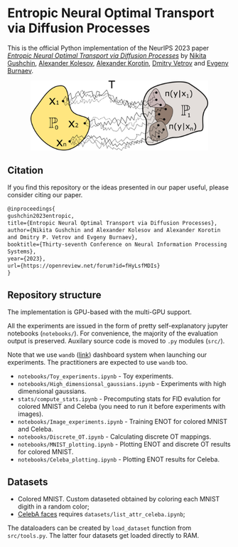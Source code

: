 # Entropic Neural Optimal Transport via Diffusion Processes

This is the official Python implementation of the NeurIPS 2023 paper [*Entropic Neural Optimal Transport via Diffusion Processes*](https://papers.nips.cc/paper_files/paper/2023/hash/eeac51414a11484d048432f614d5bb1b-Abstract-Conference.html) by [Nikita Gushchin](https://scholar.google.com/citations?user=UaRTbNoAAAAJ), [Alexander Kolesov](https://scholar.google.com/citations?user=WyAI_wUAAAAJ), [Alexander Korotin](https://scholar.google.com/citations?user=1rIIvjAAAAAJ), [Dmitry Vetrov](https://scholar.google.com/citations?user=7HU0UoUAAAAJ) and [Evgeny Burnaev](https://scholar.google.com/citations?user=pCRdcOwAAAAJ).

<p align="center"><img src="schrodinger_bridge.png" width="400" /></p>

## Citation

If you find this repository or the ideas presented in our paper useful, please consider citing our paper.

```
@inproceedings{
gushchin2023entropic,
title={Entropic Neural Optimal Transport via Diffusion Processes},
author={Nikita Gushchin and Alexander Kolesov and Alexander Korotin and Dmitry P. Vetrov and Evgeny Burnaev},
booktitle={Thirty-seventh Conference on Neural Information Processing Systems},
year={2023},
url={https://openreview.net/forum?id=fHyLsfMDIs}
}
```

## Repository structure
The implementation is GPU-based with the multi-GPU support.

All the experiments are issued in the form of pretty self-explanatory jupyter notebooks (`notebooks/`). For convenience, the majority of the evaluation output is preserved. Auxilary source code is moved to `.py` modules (`src/`). 

Note that we use `wandb` ([link](https://wandb.ai/site)) dashboard system when launching our experiments. The practitioners are expected to use `wandb` too. 

- ```notebooks/Toy_experiments.ipynb``` - Toy experiments.
- ```notebooks/High_dimensionsal_gaussians.ipynb``` - Experiments with high dimensional gaussians.
- ```stats/compute_stats.ipynb``` - Precomputing stats for FID evalution for colored MNIST and Celeba (you need to run it before experiments with images).
- ```notebooks/Image_experiments.ipynb``` - Training ENOT for colored MNIST and Celeba.
- ```notebooks/Discrete_OT.ipynb``` - Calculating discrete OT mappings.
- ```notebooks/MNIST_plotting.ipynb``` - Plotting ENOT and discrete OT results for colored MNIST.
- ```notebooks/Celeba_plotting.ipynb``` - Plotting ENOT results for Celeba.

## Datasets
- Colored MNIST. Custom dataseted obtained by coloring each MNIST digith in a random color;
- [CelebA faces](https://mmlab.ie.cuhk.edu.hk/projects/CelebA.html) requires ```datasets/list_attr_celeba.ipynb```;

The dataloaders can be created by ```load_dataset``` function from ```src/tools.py```. The latter four datasets get loaded directly to RAM.
